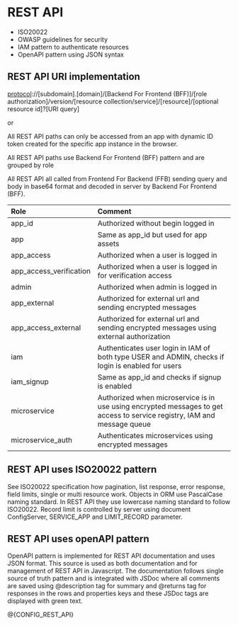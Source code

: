 # REST API

- ISO20022
- OWASP guidelines for security 
- IAM pattern to authenticate resources
- OpenAPI pattern using JSON syntax

## REST API URI implementation

[protocol]://[subdomain].[domain]/[Backend For Frontend (BFF)]/[role authorization]/version/[resource collection/service]/[resource]/[optional resource id]?[URI query]

or

[protocol]://[subdomain].[domain]/

All REST API paths can only be accessed from an app with dynamic ID token created for the specific app instance in the browser.

All REST API paths use Backend For Frontend (BFF) pattern and are grouped by role

All REST API all called from Frontend For Backend (FFB) sending query and body in base64 format and decoded in server by Backend For Frontend (BFF).

|Role                       |Comment                                                     |
|:--------------------------|:-----------------------------------------------------------|
|app_id                     |Authorized without begin logged in                          |
|app                        |Same as app_id but used for app assets                      |
|app_access                 |Authorized when a user is logged in                         |
|app_access_verification    |Authorized when a user is logged in for verification access |
|admin                      |Authorized when admin is logged in                          |
|app_external               |Authorized for external url and sending encrypted messages  |
|app_access_external        |Authorized for external url and sending encrypted messages using external authorization |
|iam                        |Authenticates user login in IAM of both type USER and ADMIN, checks if login is enabled for users |
|iam_signup                 |Same as app_id and checks if signup is enabled              |
|microservice               |Authorized when microservice is in use using encrypted messages to get access to service registry, IAM and message queue |
|microservice_auth          |Authenticates microservices using encrypted messages         |

## REST API uses ISO20022 pattern

See ISO20022 specification how pagination, list response, error response, field limits, single or multi resource work.
Objects in ORM use PascalCase naming standard. In REST API they use lowercase naming standard to follow ISO20022.
Record limit is controlled by server using document ConfigServer, SERVICE_APP and LIMIT_RECORD parameter.

## REST API uses openAPI pattern

OpenAPI pattern is implemented for REST API documentation and uses JSON format. This source is used as both documentation and for management of REST API in Javascript.
The documentation follows single source of truth pattern and is integrated with JSDoc where all comments are saved using @description tag for summary and @returns tag for responses in the rows and properties keys and these JSDoc tags are displayed with green text. 

@{CONFIG_REST_API}